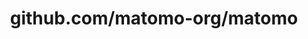 ---
layout: post
title: github.com/matomo-org/matomo
categories: link
tags: [انگلیسی, گیت‌هاب, برنامه‌نویسی]
---